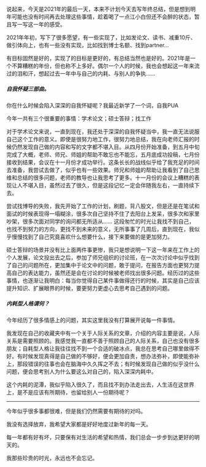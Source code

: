 说起来，今天是2021年的最后一天，本来不计划今天去写年终总结，但是想到明年可能也没有时间再去处理这些事情，趁着喝了一点江小白但还不会醉的状态，暂且写一写这一年的感受。

2021年年初，写下了很多愿望，有一些实现了，比如发论文、读书、减重10斤、做引体向上，也有一些没有实现，比如找到博士名额、找到partner…

有目标固然是好的，实现了的目标是更好的，有总结当然也是好的。2021年是一个不算糟糕的年份，但也称不上多好。偶尔一个人的时候，我也会想起这一年来流过的泪和汗，想起过去一年中与自己的内耗、与别人的争执……

##### 自我怀疑三部曲。

你在什么时候会陷入深深的自我怀疑呢？我最近新学了一个词，自我PUA

今年一共有三个很重要的事情：学术论文；硕士答辩；找工作

对于学术论文来说，一直到现在，我还处于深深的自我怀疑当中，我一直无法说服自己这个工作的意义。即使是很努力地工作，很努力地总结，我在向老师汇报的时候仍然发现自己做的内容和写的文字都不堪入目。从四月份开始准备，到五月中旬完成了大概，老师、师兄、师姐的帮助不敢忘也不能忘，五月底成功投稿，七月份接收到结果，会议在十一月份才成功举行。这条长长的战线似乎给了我充足的时间去准备，我尝试去做了，似乎也有一些效果。师兄和师姐的帮助让我看到了自己思维和总结的很多问题，老师的教导也让我思考了更多。十一月份的会议上糟糕的表现让人不堪入目，虽然过去了很久，但是这段记忆一定会伴随我左右，一直持续下去。

尝试找博导的失败，我先开始了工作的计划，刷题，背八股文，但是还是在笔试和面试的时候表现得一塌糊涂，很多次自己坚持不住了去阳台上发呆，很多次和家里吵架，很多次面对同学的询问都无所适从…… 这段匆忙的时光让我找不到自己，也找不到努力的方向，更找不到未来的意义，无所事事了几周后，直到现在，我似乎慢慢找到了自己究竟喜欢什么想要什么，接下来要做的是更加努力。

硕士答辩的场景并没有比上面两件事更惨，我只是想说明一下这一年来在工作上的个人发展，论文投出去之后，参加了师兄组织的讨论班，在一次次讨论中似乎找到了自己的问题所在，更加集中于论文中的问题，敢于提问，在报告方面也更努力提高自己的表达能力，虽然还是会在讨论的时候被老师找出很多问题。经历过的这些事情，也逐渐让我明白：每当你觉得自己某件事做得还行的时候，其实是自己应该提升知识、扩展眼界的时候，要更努力更虚心去思考自己遇到的问题。

##### 内耗型人格谓何？

今年经历了很多情感上的问题，其实这里我没有打算展开说每一件事情。

我发现在自己的收藏夹中有一个关于人际关系的文章，介绍的内容主要是说，人际关系是需要照顾的。我感觉我一直都不善于照顾自己的人际关系，自己也没有很多朋友；自耗型人格让我往往找不到一个合适的破冰点，我总在思考自己哪里做得不好。有时候发现真得是自己做的不够好，便会更加自责，想办法弥补，即使能弥补上，那段错误的往事也会在脑海中久久挥之不去；有时候发现自己做的似乎没什么问题，便会思考别人为什么要这么对自己的，陷入深深内耗中。

这个内耗的泥潭，我似乎陷入很久了，而且找不到办法走出去，人生活在这世界上，是不是应该有所期待，也留给别人一份期待呢？

---

今年似乎很多事都很难，但是我们仍然需要有期待的对吗。

我没有选择放弃，我希望大家都是好好地度过新年的每一天。

每一年都有好有坏，只要保有对生活的希望和热情，我们总会一步步到达更好的明天的。

我那些珍贵的时光，永远也不会忘记。





